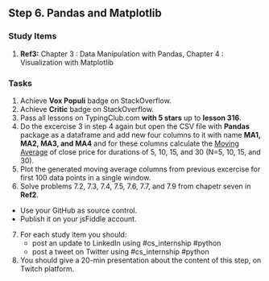 ## Step 6. Pandas and Matplotlib

### Study Items
  1. **Ref3:** Chapter 3 : Data Manipulation with Pandas, Chapter 4 : Visualization with Matplotlib

### Tasks
 1. Achieve **Vox Populi** badge on StackOverflow.
 2. Achieve **Critic** badge on StackOverflow.
 3. Pass all lessons on TypingClub.com **with 5 stars** up to **lesson 316**.
 4. Do the excercise 3 in step 4 again but open the CSV file with **Pandas** package as a dataframe and add new four columns to it with name **MA1, MA2, MA3, and MA4** and for these columns calculate the [Moving Average](https://en.wikipedia.org/wiki/Moving_average) of close price for durations of 5, 10, 15, and 30 (N=5, 10, 15, and 30).
 5. Plot the generated moving average columns from previous excercise for first 100 data points in a single window.
 6. Solve problems 7.2, 7.3, 7.4, 7.5, 7.6, 7.7, and 7.9 from chapetr seven in **Ref2**.
 
   - Use your GitHub as source control.
   - Publish it on your jsFiddle account.
   
 7. For each study item you should:  
     - post an update to LinkedIn using #cs_internship #python  
     - post a tweet on Twitter using #cs_internship #python
 8. You should give a 20-min presentation about the content of this step, on Twitch platform.

